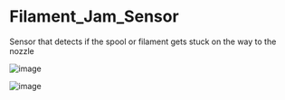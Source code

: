 # Filament_Jam_Sensor
Sensor that detects if the spool or filament gets stuck on the way to the nozzle


![image](https://user-images.githubusercontent.com/25805271/220286535-5814386f-800b-4556-a544-4a5d96616c0e.png)

![image](https://user-images.githubusercontent.com/25805271/220285876-72097847-59d3-49c1-a6aa-ab8cb44d84ab.png)
